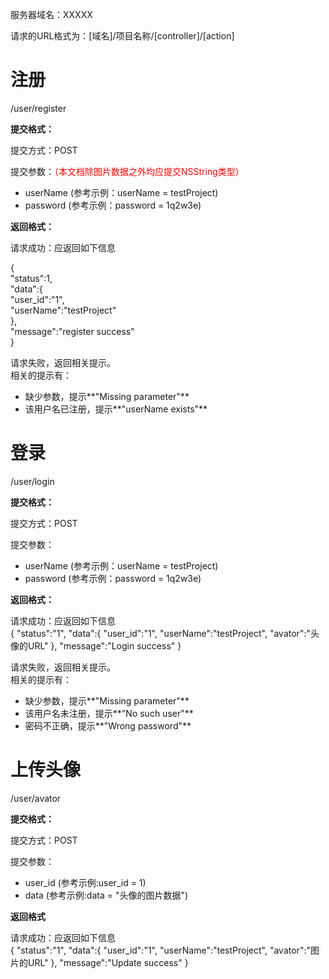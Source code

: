 服务器域名：XXXXX

请求的URL格式为：[域名]/项目名称/[controller]/[action]

# 注册 #
/user/register

**提交格式：**

提交方式：POST

提交参数：<font color = "red">（本文档除图片数据之外均应提交NSString类型）</font>
 
- userName (参考示例：userName = testProject)
- password (参考示例：password = 1q2w3e)

**返回格式：**


请求成功：应返回如下信息

{  
"status":1,  
"data":{  
"user_id":"1",  
"userName":"testProject"  
},  
"message":"register success"  
}

请求失败，返回相关提示。  
相关的提示有：

- 缺少参数，提示**"Missing parameter"**
- 该用户名已注册，提示**"userName exists"**

# 登录 #
/user/login

**提交格式：**

提交方式：POST

提交参数：

- userName (参考示例：userName = testProject)
- password (参考示例：password = 1q2w3e)

**返回格式：**

请求成功：应返回如下信息  
{
"status":"1",
"data":{
"user_id":"1",
"userName":"testProject",
"avator":"头像的URL"
},
"message":"Login success"
}

请求失败，返回相关提示。  
相关的提示有：

- 缺少参数，提示**"Missing parameter"**
- 该用户名未注册，提示**"No such user"**
- 密码不正确，提示**"Wrong password"**

# 上传头像 #

/user/avator

**提交格式：**

提交方式：POST

提交参数：

- user_id (参考示例:user\_id = 1)
- data    (参考示例:data = "头像的图片数据")

**返回格式**

请求成功：应返回如下信息  
{
"status":"1",
"data":{
"user_id":"1",
"userName":"testProject",
"avator":"图片的URL"
},
"message":"Update success"
}

